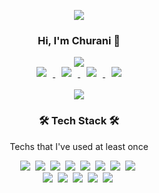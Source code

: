 <p align="center">
<img src="https://capsule-render.vercel.app/api?type=soft&color=auto&height=150&section=header&text=Cheolhwan_Choi&fontSize=70&animation=twinkling"/>
</br></p>
<h3 align="center">Hi, I'm Churani 👋</h3>
<p align="center">
      <a href="https://hits.seeyoufarm.com/api/count/incr/badge.svg?url=https%3A%2F%2Fgithub.com%2Fcch230&count_bg=%2379C83D&title_bg=%23555555&icon=&icon_color=%23E7E7E7&title=hits&edge_flat=false?style=plastic&"/></a>
        <img src="https://img.shields.io/github/followers/cch230?label=Follow"/></a></br>
    <a href="https://instagram.com/churani__">
        <img 
            src="http://img.shields.io/badge/-Instagram-black?style=plastic&logo=Instagram&link=https://instagram.com/churani__/?style=plastic"
            style="height : auto; margin-left : 10px; margin-right : 10px;"/>
    </a>
    <a href="https://www.notion.so/puffinable/b92735dec5584b2d91ed8ac6c4737648">
        <img 
            src="http://img.shields.io/badge/Notion-333664?style=plastic&logo=notion&link=https://www.notion.so/puffinable/b92735dec5584b2d91ed8ac6c4737648/?style=plastic"
            style="height : auto; margin-left : 10px; margin-right : 10px;"/>
    </a>
    <a href="https://cch230.github.io/Churani_portfolio/">
        <img 
            src="http://img.shields.io/badge/Github.io-black?style=plastic&logo=Github&link=https://cch230.github.io/Churani_portfolio/?style=plastic"
            style="height : auto; margin-left : 10px; margin-right : 10px;"/>
    </a>
    <a href="mailto:cch01024857239@gmail.com">
        <img 
            src="https://img.shields.io/badge/Gmail-d14836?style=style=plastic&logo=Gmail&logoColor=white&link=mailto:cch01024857239@gmail.com"
            style="height : auto; margin-left : 10px; margin-right : 10px;"/>
    </a>
    </br>
    </br>
    <a href="https://github.com/anuraghazra/github-readme-stats">
        <img 
            src="https://github-readme-stats.vercel.app/api?username=cch230"/>
    </a>


</p>

<h3 align="center">🛠 Tech Stack 🛠</h3>

<p align="center"> Techs that I've used at least once </p>

<p align="center">
  <img src="https://img.shields.io/badge/Python-3766AB?style=plastic&logo=Python&logoColor=white"/></a>&nbsp 
  <img src="https://img.shields.io/badge/Java-007396?style=plastic&logo=Java&logoColor=white"/></a>&nbsp 
   <img src="https://img.shields.io/badge/Kotlin-007396?style=plastic&logo=Kotlin&logoColor=white"/></a>&nbsp 
  <img src="https://img.shields.io/badge/C++-00599C?style=plastic&logo=C%2B%2B&logoColor=white"/></a>&nbsp 
  <img src="https://img.shields.io/badge/C-A8B9CC?style=plastic&logo=C&logoColor=white"/></a>&nbsp 
  <img src="https://img.shields.io/badge/Javascript-ffb13b?style=plastic&logo=javascript&logoColor=white"/></a>&nbsp 
  <img src="https://img.shields.io/badge/css-1572B6?style=plastic&logo=css3&logoColor=white"/></a>&nbsp 
  <img src="https://img.shields.io/badge/Android-1572B6?style=plastic&logo=Android&logoColor=Black"/></a>&nbsp 
  <br>
  <img src="https://img.shields.io/badge/SpringBoot-6DB33F?style=plastic&logo=Spring&logoColor=white"/></a>&nbsp 
  <img src="https://img.shields.io/badge/Mysql-E6B91E?style=plastic&logo=MySql&logoColor=white"/></a>&nbsp 
  <img src="https://img.shields.io/badge/aws-333664?style=plastic&logo=amazon-aws&logoColor=white"/></a>&nbsp 
  <img src="https://img.shields.io/badge/N-NCloud-333664?style=plastic&logo=NaverCloud&logoColor=white"/></a>&nbsp 
  <img src="https://img.shields.io/badge/OpenCV-ffb13b?style=plastic&logo=OpenCV&logoColor=white"/></a>&nbsp 

</p>
